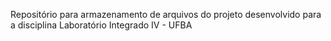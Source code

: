 Repositório para armazenamento de arquivos do projeto desenvolvido para a disciplina Laboratório Integrado IV - UFBA
